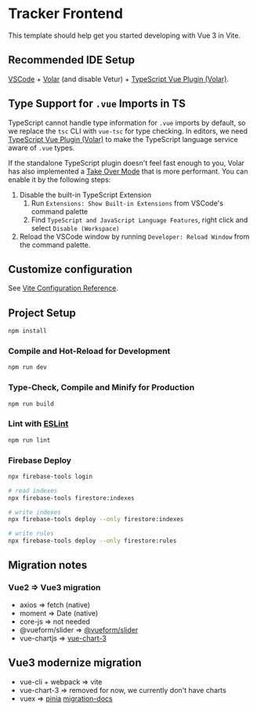 # Tracker Frontend

This template should help get you started developing with Vue 3 in Vite.

## Recommended IDE Setup

[VSCode](https://code.visualstudio.com/) + [Volar](https://marketplace.visualstudio.com/items?itemName=Vue.volar) (and disable Vetur) + [TypeScript Vue Plugin (Volar)](https://marketplace.visualstudio.com/items?itemName=Vue.vscode-typescript-vue-plugin).

## Type Support for `.vue` Imports in TS

TypeScript cannot handle type information for `.vue` imports by default, so we replace the `tsc` CLI with `vue-tsc` for type checking. In editors, we need [TypeScript Vue Plugin (Volar)](https://marketplace.visualstudio.com/items?itemName=Vue.vscode-typescript-vue-plugin) to make the TypeScript language service aware of `.vue` types.

If the standalone TypeScript plugin doesn't feel fast enough to you, Volar has also implemented a [Take Over Mode](https://github.com/johnsoncodehk/volar/discussions/471#discussioncomment-1361669) that is more performant. You can enable it by the following steps:

1. Disable the built-in TypeScript Extension
   1. Run `Extensions: Show Built-in Extensions` from VSCode's command palette
   2. Find `TypeScript and JavaScript Language Features`, right click and select `Disable (Workspace)`
2. Reload the VSCode window by running `Developer: Reload Window` from the command palette.

## Customize configuration

See [Vite Configuration Reference](https://vitejs.dev/config/).

## Project Setup

```sh
npm install
```

### Compile and Hot-Reload for Development

```sh
npm run dev
```

### Type-Check, Compile and Minify for Production

```sh
npm run build
```

### Lint with [ESLint](https://eslint.org/)

```sh
npm run lint
```

### Firebase Deploy

```sh
npx firebase-tools login

# read indexes
npx firebase-tools firestore:indexes

# write indexes
npx firebase-tools deploy --only firestore:indexes

# write rules
npx firebase-tools deploy --only firestore:rules
```

## Migration notes

### Vue2 => Vue3 migration

- axios => fetch (native)
- moment => Date (native)
- core-js => not needed
- @vueform/slider => [@vueform/slider](https://github.com/vueform/slider)
- vue-chartjs => [vue-chart-3](https://github.com/victorgarciaesgi/vue-chart-3)

## Vue3 modernize migration

- vue-cli + webpack => vite
- vue-chart-3 => removed for now, we currently don't have charts
- vuex => [pinia](https://github.com/vuejs/pinia) [migration-docs](https://pinia.vuejs.org/introduction.html#comparison-with-vuex-3-x-4-x)
